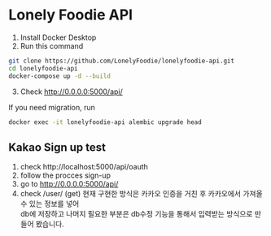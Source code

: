 Lonely Foodie API
=============

1. Install Docker Desktop
2. Run this command
~~~ bash
git clone https://github.com/LonelyFoodie/lonelyfoodie-api.git
cd lonelyfoodie-api
docker-compose up -d --build
~~~
3. Check http://0.0.0.0:5000/api/

If you need migration, run
~~~ bash
docker exec -it lonelyfoodie-api alembic upgrade head
~~~


Kakao Sign up test
-------------
1. check http://localhost:5000/api/oauth
2. follow the procces sign-up
3. go to http://0.0.0.0:5000/api/
4. check /user/ (get)
현재 구현한 방식은 카카오 인증을 거친 후 카카오에서 가져올 수 있는 정보를 넣어   
db에 저장하고 나머지 필요한 부분은 db수정 기능을 통해서 입력받는 방식으로 만들어 봤습니다.   

